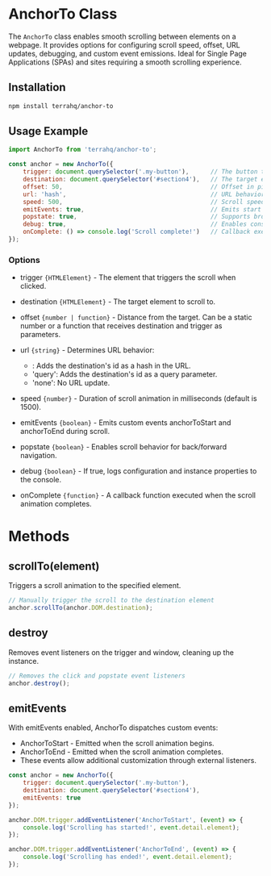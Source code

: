 # AnchorTo Class

The `AnchorTo` class enables smooth scrolling between elements on a webpage. It provides options for configuring scroll speed, offset, URL updates, debugging, and custom event emissions. Ideal for Single Page Applications (SPAs) and sites requiring a smooth scrolling experience.

## Installation

```bash
npm install terrahq/anchor-to
```

## Usage Example

```javascript
import AnchorTo from 'terrahq/anchor-to';

const anchor = new AnchorTo({
    trigger: document.querySelector('.my-button'),      // The button that triggers scrolling
    destination: document.querySelector('#section4'),   // The target element to scroll to
    offset: 50,                                         // Offset in pixels or a function for dynamic offset
    url: 'hash',                                        // URL behavior: 'hash', 'query', or 'none'
    speed: 500,                                         // Scroll speed in milliseconds
    emitEvents: true,                                   // Emits start and end events for custom listeners
    popstate: true,                                     // Supports browser back/forward navigation
    debug: true,                                        // Enables console debug output
    onComplete: () => console.log('Scroll complete!')   // Callback executed after scroll ends
});
```


###  Options
- trigger `{HTMLElement}` - The element that triggers the scroll when clicked.
- destination `{HTMLElement}` - The target element to scroll to.
- offset `{number | function}` - Distance from the target. Can be a static number or a function that receives destination and trigger as parameters.
- url `{string}` - Determines URL behavior:
   - : Adds the destination's id as a hash in the URL.
  - 'query': Adds the destination's id as a query parameter.
  - 'none': No URL update.

- speed `{number}` - Duration of scroll animation in milliseconds (default is 1500).
- emitEvents `{boolean}` - Emits custom events anchorToStart and anchorToEnd during scroll.
- popstate `{boolean}` - Enables scroll behavior for back/forward navigation.
- debug `{boolean}` - If true, logs configuration and instance properties to the console.
- onComplete `{function}` - A callback function executed when the scroll animation completes.



# Methods

## scrollTo(element)
Triggers a scroll animation to the specified element.



```js
// Manually trigger the scroll to the destination element
anchor.scrollTo(anchor.DOM.destination);
```

## destroy
Removes event listeners on the trigger and window, cleaning up the instance.


```js
// Removes the click and popstate event listeners
anchor.destroy();
```

## emitEvents

With emitEvents enabled, AnchorTo dispatches custom events:

- AnchorToStart - Emitted when the scroll animation begins.
- AnchorToEnd - Emitted when the scroll animation completes.
- These events allow additional customization through external listeners.

```js
const anchor = new AnchorTo({
    trigger: document.querySelector('.my-button'),
    destination: document.querySelector('#section4'),
    emitEvents: true
});

anchor.DOM.trigger.addEventListener('AnchorToStart', (event) => {
    console.log('Scrolling has started!', event.detail.element);
});

anchor.DOM.trigger.addEventListener('AnchorToEnd', (event) => {
    console.log('Scrolling has ended!', event.detail.element);
});
```